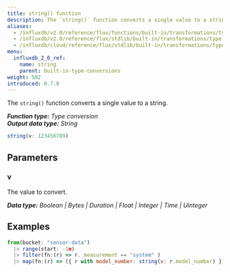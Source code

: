 ```yaml
---
title: string() function
description: The `string()` function converts a single value to a string.
aliases:
  - /influxdb/v2.0/reference/flux/functions/built-in/transformations/type-conversions/string/
  - /influxdb/v2.0/reference/flux/stdlib/built-in/transformations/type-conversions/string/
  - /influxdb/cloud/reference/flux/stdlib/built-in/transformations/type-conversions/string/
menu:
  influxdb_2_0_ref:
    name: string
    parent: built-in-type-conversions
weight: 502
introduced: 0.7.0
---
```


The `string()` function converts a single value to a string.

_**Function type:** Type conversion_  
_**Output data type:** String_

```js
string(v: 123456789)
```

## Parameters

### v
The value to convert.

_**Data type:** Boolean | Bytes | Duration | Float | Integer | Time | Uinteger_

## Examples
```js
from(bucket: "sensor-data")
  |> range(start: -1m)
  |> filter(fn:(r) => r._measurement == "system" )
  |> map(fn:(r) => ({ r with model_number: string(v: r.model_number) }))
```
